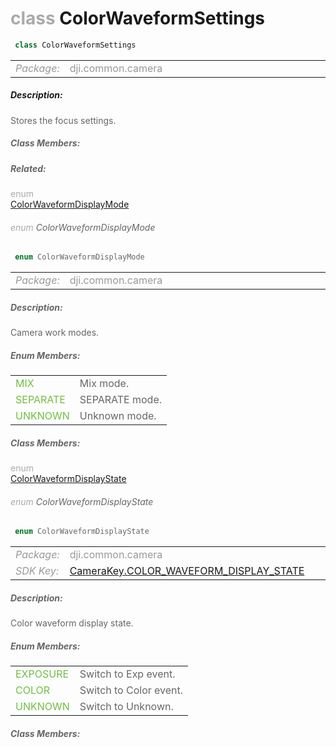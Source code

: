 <div class="article"><h1 ><font color="#AAA">class </font>ColorWaveformSettings</h1></div>

~~~java
 class ColorWaveformSettings 
~~~

<html><table class="table-supportedby"><tr valign="top"><td width=15%><font color="#999"><i>Package:</i></td><td width=85%><font color="#999">dji.common.camera</td></tr></table></html>



##### Description:



<font color="#666">Stores the focus settings.



##### Class Members:



##### Related:

<div class="api-row" id="djicamera_colorwaveformsettings_colorwaveformdisplaymode"><div class="api-col left"></div><div class="api-col middle" style="color:#AAA">enum</div><div class="api-col right"><a class="trigger" href="#djicamera_colorwaveformsettings_colorwaveformdisplaymode_inline">ColorWaveformDisplayMode</a></div></div><div class="inline-doc" id="djicamera_colorwaveformsettings_colorwaveformdisplaymode_inline"

><div class="article"><h6 ><font color="#AAA">enum </font>ColorWaveformDisplayMode</h6></div>

~~~java
 enum ColorWaveformDisplayMode 
~~~

<html><table class="table-supportedby"><tr valign="top"><td width=15%><font color="#999"><i>Package:</i></td><td width=85%><font color="#999">dji.common.camera</td></tr></table></html>



##### Description:



<font color="#666">Camera work modes.



##### Enum Members:

<html><table class="table-inline-parameters"><tr valign="top"><td><font color="#70BF41"><a href="#djicamera_colorwaveformsettings_colorwaveformdisplaymode_mix_inline"></a>MIX</td><td><font color="#666">Mix mode.</td></tr><tr valign="top"><td><font color="#70BF41"><a href="#djicamera_colorwaveformsettings_colorwaveformdisplaymode_separate_inline"></a>SEPARATE</td><td><font color="#666">SEPARATE mode.</td></tr><tr valign="top"><td><font color="#70BF41"><a href="#djicamera_colorwaveformsettings_colorwaveformdisplaymode_unknown_inline"></a>UNKNOWN</td><td><font color="#666">Unknown mode.</td></tr></table></html>

##### Class Members:

</div>

<div class="api-row" id="djicamera_colorwaveformsettings_colorwaveformdisplaystate"><div class="api-col left"></div><div class="api-col middle" style="color:#AAA">enum</div><div class="api-col right"><a class="trigger" href="#djicamera_colorwaveformsettings_colorwaveformdisplaystate_inline">ColorWaveformDisplayState</a></div></div><div class="inline-doc" id="djicamera_colorwaveformsettings_colorwaveformdisplaystate_inline"

><div class="article"><h6 ><font color="#AAA">enum </font>ColorWaveformDisplayState</h6></div>

~~~java
 enum ColorWaveformDisplayState 
~~~

<html><table class="table-supportedby"><tr valign="top"><td width=15%><font color="#999"><i>Package:</i></td><td width=85%><font color="#999">dji.common.camera</td></tr><tr valign="top"><td width=15%><font color="#999"><i>SDK Key:</i></td><td width=85%><font color="#999"><a href="/Components/KeyManager/DJICameraKey.html#camerakey_color_waveform_display_state_key">CameraKey.COLOR_WAVEFORM_DISPLAY_STATE</a></td></tr></table></html>



##### Description:



<font color="#666">Color waveform display state.



##### Enum Members:

<html><table class="table-inline-parameters"><tr valign="top"><td><font color="#70BF41"><a href="#djicamera_colorwaveformsettings_colorwaveformdisplaystate_switch_to_exp_inline"></a>EXPOSURE</td><td><font color="#666">Switch to Exp event.</td></tr><tr valign="top"><td><font color="#70BF41"><a href="#djicamera_colorwaveformsettings_colorwaveformdisplaystate_switch_to_color_inline"></a>COLOR</td><td><font color="#666">Switch to Color event.</td></tr><tr valign="top"><td><font color="#70BF41"><a href="#djicamera_colorwaveformsettings_colorwaveformdisplaystate_unknown_inline"></a>UNKNOWN</td><td><font color="#666">Switch to Unknown.</td></tr></table></html>

##### Class Members:

</div>


